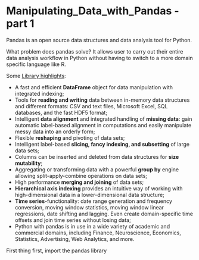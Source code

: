 # Manipulating_Data_with_Pandas - part 1
Pandas is an open source data structures and data analysis tool for Python. 

What problem does pandas solve? 
It allows user to carry out their entire data analysis workflow in Python without having to switch to a more domain specific language like R.

Some [Library highlights](https://pandas.pydata.org):
- A fast and efficient **DataFrame** object for data manipulation with integrated indexing;
- Tools for **reading and writing** data between in-memory data structures and different formats: CSV and text files, Microsoft Excel, SQL databases, and the fast HDF5 format;
- Intelligent **data alignment** and integrated handling of **missing data**: gain automatic label-based alignment in computations and easily manipulate messy data into an orderly form;
- Flexible **reshaping** and pivoting of data sets;
- Intelligent label-based **slicing, fancy indexing, and subsetting** of large data sets;
- Columns can be inserted and deleted from data structures for **size mutability**;
- Aggregating or transforming data with a powerful **group by** engine allowing split-apply-combine operations on data sets;
- High performance **merging and joining** of data sets;
- **Hierarchical axis indexing** provides an intuitive way of working with high-dimensional data in a lower-dimensional data structure;
- **Time series**-functionality: date range generation and frequency conversion, moving window statistics, moving window linear regressions, date shifting and lagging. Even create domain-specific time offsets and join time series without losing data;
- Python with pandas is in use in a wide variety of academic and commercial domains, including Finance, Neuroscience, Economics, Statistics, Advertising, Web Analytics, and more.

First thing first, import the pandas library 
